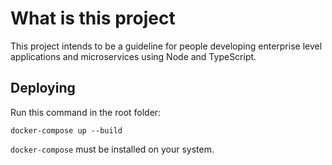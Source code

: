 # What is this project
This project intends to be a guideline for people developing enterprise level applications and microservices using Node and TypeScript.

## Deploying
Run this command in the root folder:

```
docker-compose up --build
```

`docker-compose` must be installed on your system.